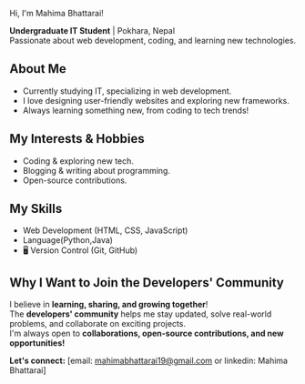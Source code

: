 Hi, I'm Mahima Bhattarai!

 **Undergraduate IT Student** | Pokhara, Nepal  
 Passionate about web development, coding, and learning new technologies.  

##  About Me  
-  Currently studying IT, specializing in web development.  
-  I love designing user-friendly websites and exploring new frameworks.  
-  Always learning something new, from coding to tech trends!  

##  My Interests & Hobbies  
-  Coding & exploring new tech.  
-  Blogging & writing about programming.  
-  Open-source contributions.  

##  My Skills  
-  Web Development (HTML, CSS, JavaScript)
-  Language(Python,Java)
- 🖥 Version Control (Git, GitHub)  

##  Why I Want to Join the Developers' Community  
I believe in **learning, sharing, and growing together**!  
The **developers' community** helps me stay updated, solve real-world problems, and collaborate on exciting projects.  
I'm always open to **collaborations, open-source contributions, and new opportunities!**  

 **Let's connect:** [email: mahimabhattarai19@gmail.com or linkedin: Mahima Bhattarai]  
